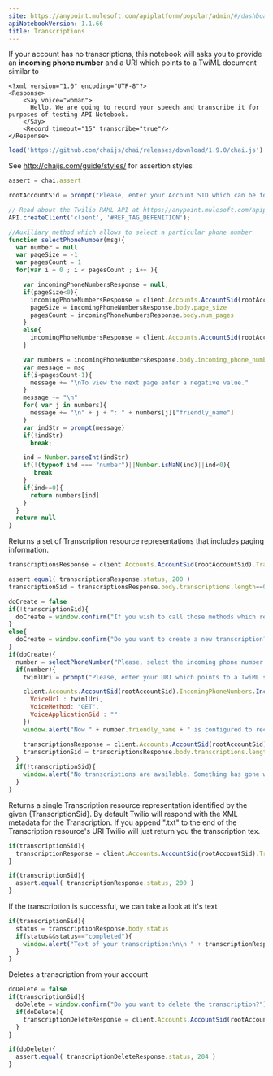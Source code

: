 ```yaml
---
site: https://anypoint.mulesoft.com/apiplatform/popular/admin/#/dashboard/apis/8031/versions/8196/portal/pages/6876/preview
apiNotebookVersion: 1.1.66
title: Transcriptions
---
```


If your account has no transcriptions, this notebook will asks you to provide an **incoming phone number** and a URI which points to a TwiML document similar to
```
<?xml version="1.0" encoding="UTF-8"?>
<Response>    
    <Say voice="woman">
      Hello. We are going to record your speech and transcribe it for purposes of testing API Notebook.
    </Say>
    <Record timeout="15" transcribe="true"/>
</Response>
```

```javascript
load('https://github.com/chaijs/chai/releases/download/1.9.0/chai.js')
```

See http://chaijs.com/guide/styles/ for assertion styles

```javascript
assert = chai.assert
```

```javascript
rootAccountSid = prompt("Please, enter your Account SID which can be found at https://www.twilio.com/user/account")
```

```javascript
// Read about the Twilio RAML API at https://anypoint.mulesoft.com/apiplatform/popular/admin/#/dashboard/apis/8031/versions/8196/contracts
API.createClient('client', '#REF_TAG_DEFENITION');
```

```javascript
//Auxiliary method which allows to select a particular phone number
function selectPhoneNumber(msg){
  var number = null
  var pageSize = -1
  var pagesCount = 1
  for(var i = 0 ; i < pagesCount ; i++ ){

    var incomingPhoneNumbersResponse = null;
    if(pageSize<0){
      incomingPhoneNumbersResponse = client.Accounts.AccountSid(rootAccountSid).IncomingPhoneNumbers.json.get()
      pageSize = incomingPhoneNumbersResponse.body.page_size
      pagesCount = incomingPhoneNumbersResponse.body.num_pages
    }
    else{
      incomingPhoneNumbersResponse = client.Accounts.AccountSid(rootAccountSid).IncomingPhoneNumbers.json.get({"Page":i,"PageSize":pageSize})
    }

    var numbers = incomingPhoneNumbersResponse.body.incoming_phone_numbers  
    var message = msg
    if(i<pagesCount-1){
      message += "\nTo view the next page enter a negative value."
    }
    message += "\n"
    for( var j in numbers){
      message += "\n" + j + ": " + numbers[j]["friendly_name"]
    }
    var indStr = prompt(message)
    if(!indStr)
      break;

    ind = Number.parseInt(indStr)
    if(!(typeof ind === "number")||Number.isNaN(ind)||ind<0){
       break
    }
    if(ind>=0){
      return numbers[ind]
    }  
  }
  return null
}
```


Returns a set of Transcription resource representations that includes paging
information.


```javascript
transcriptionsResponse = client.Accounts.AccountSid(rootAccountSid).Transcriptions.json.get()
```

```javascript
assert.equal( transcriptionsResponse.status, 200 )
transcriptionSid = transcriptionsResponse.body.transcriptions.length==0?null:transcriptionsResponse.body.transcriptions[0].sid
```

```javascript
doCreate = false
if(!transcriptionSid){
  doCreate = window.confirm("If you wish to call those methods which retrieve or delete a particular transcription, you must have at least one transcription available inside your account.\n\nDo you want to create a transcription now?")
}
else{
  doCreate = window.confirm("Do you want to create a new transcription?")
}
if(doCreate){
  number = selectPhoneNumber("Please, select the incoming phone number by entering its index.\nThis number will be configured for recording and transcribing your speech.")
  if(number){
    twimlUri = prompt("Please, enter your URI which points to a TwiML similar to\n\n<?xml version=\"1.0\" encoding=\"UTF-8\"?>\n</Response>\n   <Say voice=\"woman\">\n      Hello. We are going to record your speech and transcribe it.\n   </Say>\n   <Record timeout=\"15\" transcribe=\"true\"/>\n</Response>")

    client.Accounts.AccountSid(rootAccountSid).IncomingPhoneNumbers.IncomingPhoneNumberSid(number.sid).json.post({
      VoiceUrl : twimlUri,
      VoiceMethod: "GET",
      VoiceApplicationSid : ""
    })
    window.alert("Now " + number.friendly_name + " is configured to record and transcribe speech. Before continuing Notebook execution, please, make a call and wait a little while Twilio is processing your recording.")

    transcriptionsResponse = client.Accounts.AccountSid(rootAccountSid).Transcriptions.json.get()
    transcriptionSid = transcriptionsResponse.body.transcriptions.length==0?null:transcriptionsResponse.body.transcriptions[0].sid
  }
  if(!transcriptionSid){
    window.alert("No transcriptions are available. Something has gone wrong.")
  }
}
```

Returns a single Transcription resource representation identified by the
given {TranscriptionSid}. By default Twilio will respond with the XML metadata for the Transcription. If you append ".txt" to the end of the Transcription resource's URI Twilio will just return you the transcription tex.


```javascript
if(transcriptionSid){
  transcriptionResponse = client.Accounts.AccountSid(rootAccountSid).Transcriptions.TranscriptionSid(transcriptionSid).json.get()
}
```

```javascript
if(transcriptionSid){
  assert.equal( transcriptionResponse.status, 200 )
}
```

If the transcription is successful, we can take a look at it's text

```javascript
if(transcriptionSid){
  status = transcriptionResponse.body.status
  if(status&&status=="completed"){
    window.alert("Text of your transcription:\n\n " + transcriptionResponse.body.transcription_text)
  }
}
```

Deletes a transcription from your account

```javascript
doDelete = false
if(transcriptionSid){
  doDelete = window.confirm("Do you want to delete the transcription?")
  if(doDelete){
    transcriptionDeleteResponse = client.Accounts.AccountSid(rootAccountSid).Transcriptions.TranscriptionSid(transcriptionSid).json.delete({})
  }
}
```

```javascript
if(doDelete){
  assert.equal( transcriptionDeleteResponse.status, 204 )
}
```